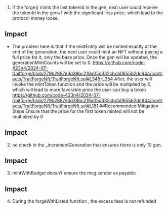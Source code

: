 1. If the forge() mints the last tokenId in the gen, next user could receive the tokenId in the gen+1 with the significant less price, which lead to the protocol money loose.
## Impact
- The problem here is that if the mintEntity will be minted exactly at the end of the generation, the next user could mint an NFT without paying a full price for it, only the base price.
Once the gen will be updated, the generationMintCounts will be set to 0.
https://github.com/code-423n4/2024-07-traitforge/blob/279b2887e3d38bc219a05d332cbcb0655b2dc644/contracts/TraitForgeNft/TraitForgeNft.sol#L345-L354
After, the user will invoke the mintToken function and the price will be multiplied by 0, which will lead to more favorable price the user can buy a token https://github.com/code-423n4/2024-07-traitforge/blob/279b2887e3d38bc219a05d332cbcb0655b2dc644/contracts/TraitForgeNft/TraitForgeNft.sol#L181
##Recommended Mitigation Steps
Ensure that the price for the first token minted will not be multiplied by 0


## Impact
2. no check in the _incrementGeneration that ensures there is only 10 gen.

## Impact
3. mintWithBudget doesn’t ensure the msg.sender as payable

## Impact
4. During the forgeWithListed function , the excess fees is not refunded
